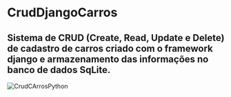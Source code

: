 # CrudDjangoCarros
## Sistema de CRUD (Create, Read, Update e Delete) de cadastro de carros criado com o framework django e armazenamento das informações no banco de dados SqLite. 
![CrudCArrosPython](https://user-images.githubusercontent.com/73205402/198889565-04b2fd2f-f7ab-4ed3-81fc-8b8b1743b199.png)
